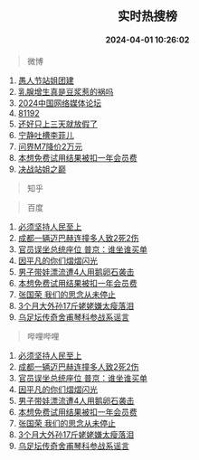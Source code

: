 <div align="center"><h2>实时热搜榜</h2><h4>2024-04-01 10:26:02</h4></div>

> 微博  

1. [愚人节站姐团建](https://s.weibo.com/weibo?q=%23%E6%84%9A%E4%BA%BA%E8%8A%82%E7%AB%99%E5%A7%90%E5%9B%A2%E5%BB%BA%23&t=31&band_rank=1&Refer=top)<br />
2. [乳腺增生真是豆浆惹的祸吗](https://s.weibo.com/weibo?q=%23%E4%B9%B3%E8%85%BA%E5%A2%9E%E7%94%9F%E7%9C%9F%E6%98%AF%E8%B1%86%E6%B5%86%E6%83%B9%E7%9A%84%E7%A5%B8%E5%90%97%23&t=31&band_rank=2&Refer=top)<br />
3. [2024中国网络媒体论坛](https://s.weibo.com/weibo?q=%232024%E4%B8%AD%E5%9B%BD%E7%BD%91%E7%BB%9C%E5%AA%92%E4%BD%93%E8%AE%BA%E5%9D%9B%23&t=31&band_rank=3&Refer=top)<br />
4. [81192](https://s.weibo.com/weibo?q=81192&t=31&band_rank=4&Refer=top)<br />
5. [还好只上三天就放假了](https://s.weibo.com/weibo?q=%23%E8%BF%98%E5%A5%BD%E5%8F%AA%E4%B8%8A%E4%B8%89%E5%A4%A9%E5%B0%B1%E6%94%BE%E5%81%87%E4%BA%86%23&t=31&band_rank=5&Refer=top)<br />
6. [宁静吐槽李菲儿](https://s.weibo.com/weibo?q=%E5%AE%81%E9%9D%99%E5%90%90%E6%A7%BD%E6%9D%8E%E8%8F%B2%E5%84%BF&t=31&band_rank=6&Refer=top)<br />
7. [问界M7降价2万元](https://s.weibo.com/weibo?q=%23%E9%97%AE%E7%95%8CM7%E9%99%8D%E4%BB%B72%E4%B8%87%E5%85%83%23&t=31&band_rank=7&Refer=top)<br />
8. [本想免费试用结果被扣一年会员费](https://s.weibo.com/weibo?q=%23%E6%9C%AC%E6%83%B3%E5%85%8D%E8%B4%B9%E8%AF%95%E7%94%A8%E7%BB%93%E6%9E%9C%E8%A2%AB%E6%89%A3%E4%B8%80%E5%B9%B4%E4%BC%9A%E5%91%98%E8%B4%B9%23&t=31&band_rank=8&Refer=top)<br />
9. [决战站姐之巅](https://s.weibo.com/weibo?q=%E5%86%B3%E6%88%98%E7%AB%99%E5%A7%90%E4%B9%8B%E5%B7%85&t=31&band_rank=9&Refer=top)<br />

> 知乎  


> 百度  

1. [必须坚持人民至上](https://www.baidu.com/s?wd=%E5%BF%85%E9%A1%BB%E5%9D%9A%E6%8C%81%E4%BA%BA%E6%B0%91%E8%87%B3%E4%B8%8A&sa=fyb_news&rsv_dl=fyb_news)<br />
2. [成都一辆迈巴赫连撞多人致2死2伤](https://www.baidu.com/s?wd=%E6%88%90%E9%83%BD%E4%B8%80%E8%BE%86%E8%BF%88%E5%B7%B4%E8%B5%AB%E8%BF%9E%E6%92%9E%E5%A4%9A%E4%BA%BA%E8%87%B42%E6%AD%BB2%E4%BC%A4&sa=fyb_news&rsv_dl=fyb_news)<br />
3. [官员误坐总统座位 普京：谁坐谁买单](https://www.baidu.com/s?wd=%E5%AE%98%E5%91%98%E8%AF%AF%E5%9D%90%E6%80%BB%E7%BB%9F%E5%BA%A7%E4%BD%8D+%E6%99%AE%E4%BA%AC%EF%BC%9A%E8%B0%81%E5%9D%90%E8%B0%81%E4%B9%B0%E5%8D%95&sa=fyb_news&rsv_dl=fyb_news)<br />
4. [因平凡的你们熠熠闪光](https://www.baidu.com/s?wd=%E5%9B%A0%E5%B9%B3%E5%87%A1%E7%9A%84%E4%BD%A0%E4%BB%AC%E7%86%A0%E7%86%A0%E9%97%AA%E5%85%89&sa=fyb_news&rsv_dl=fyb_news)<br />
5. [男子带娃漂流遭4人用鹅卵石袭击](https://www.baidu.com/s?wd=%E7%94%B7%E5%AD%90%E5%B8%A6%E5%A8%83%E6%BC%82%E6%B5%81%E9%81%AD4%E4%BA%BA%E7%94%A8%E9%B9%85%E5%8D%B5%E7%9F%B3%E8%A2%AD%E5%87%BB&sa=fyb_news&rsv_dl=fyb_news)<br />
6. [本想免费试用结果被扣一年会员费](https://www.baidu.com/s?wd=%E6%9C%AC%E6%83%B3%E5%85%8D%E8%B4%B9%E8%AF%95%E7%94%A8%E7%BB%93%E6%9E%9C%E8%A2%AB%E6%89%A3%E4%B8%80%E5%B9%B4%E4%BC%9A%E5%91%98%E8%B4%B9&sa=fyb_news&rsv_dl=fyb_news)<br />
7. [张国荣 我们的思念从未停止](https://www.baidu.com/s?wd=%E5%BC%A0%E5%9B%BD%E8%8D%A3+%E6%88%91%E4%BB%AC%E7%9A%84%E6%80%9D%E5%BF%B5%E4%BB%8E%E6%9C%AA%E5%81%9C%E6%AD%A2&sa=fyb_news&rsv_dl=fyb_news)<br />
8. [3个月大外孙17斤姥姥嫌太瘦落泪](https://www.baidu.com/s?wd=3%E4%B8%AA%E6%9C%88%E5%A4%A7%E5%A4%96%E5%AD%9917%E6%96%A4%E5%A7%A5%E5%A7%A5%E5%AB%8C%E5%A4%AA%E7%98%A6%E8%90%BD%E6%B3%AA&sa=fyb_news&rsv_dl=fyb_news)<br />
9. [乌足坛传奇舍甫琴科参战系谣言](https://www.baidu.com/s?wd=%E4%B9%8C%E8%B6%B3%E5%9D%9B%E4%BC%A0%E5%A5%87%E8%88%8D%E7%94%AB%E7%90%B4%E7%A7%91%E5%8F%82%E6%88%98%E7%B3%BB%E8%B0%A3%E8%A8%80&sa=fyb_news&rsv_dl=fyb_news)<br />

> 哔哩哔哩  

1. [必须坚持人民至上](https://www.baidu.com/s?wd=%E5%BF%85%E9%A1%BB%E5%9D%9A%E6%8C%81%E4%BA%BA%E6%B0%91%E8%87%B3%E4%B8%8A&sa=fyb_news&rsv_dl=fyb_news)<br />
2. [成都一辆迈巴赫连撞多人致2死2伤](https://www.baidu.com/s?wd=%E6%88%90%E9%83%BD%E4%B8%80%E8%BE%86%E8%BF%88%E5%B7%B4%E8%B5%AB%E8%BF%9E%E6%92%9E%E5%A4%9A%E4%BA%BA%E8%87%B42%E6%AD%BB2%E4%BC%A4&sa=fyb_news&rsv_dl=fyb_news)<br />
3. [官员误坐总统座位 普京：谁坐谁买单](https://www.baidu.com/s?wd=%E5%AE%98%E5%91%98%E8%AF%AF%E5%9D%90%E6%80%BB%E7%BB%9F%E5%BA%A7%E4%BD%8D+%E6%99%AE%E4%BA%AC%EF%BC%9A%E8%B0%81%E5%9D%90%E8%B0%81%E4%B9%B0%E5%8D%95&sa=fyb_news&rsv_dl=fyb_news)<br />
4. [因平凡的你们熠熠闪光](https://www.baidu.com/s?wd=%E5%9B%A0%E5%B9%B3%E5%87%A1%E7%9A%84%E4%BD%A0%E4%BB%AC%E7%86%A0%E7%86%A0%E9%97%AA%E5%85%89&sa=fyb_news&rsv_dl=fyb_news)<br />
5. [男子带娃漂流遭4人用鹅卵石袭击](https://www.baidu.com/s?wd=%E7%94%B7%E5%AD%90%E5%B8%A6%E5%A8%83%E6%BC%82%E6%B5%81%E9%81%AD4%E4%BA%BA%E7%94%A8%E9%B9%85%E5%8D%B5%E7%9F%B3%E8%A2%AD%E5%87%BB&sa=fyb_news&rsv_dl=fyb_news)<br />
6. [本想免费试用结果被扣一年会员费](https://www.baidu.com/s?wd=%E6%9C%AC%E6%83%B3%E5%85%8D%E8%B4%B9%E8%AF%95%E7%94%A8%E7%BB%93%E6%9E%9C%E8%A2%AB%E6%89%A3%E4%B8%80%E5%B9%B4%E4%BC%9A%E5%91%98%E8%B4%B9&sa=fyb_news&rsv_dl=fyb_news)<br />
7. [张国荣 我们的思念从未停止](https://www.baidu.com/s?wd=%E5%BC%A0%E5%9B%BD%E8%8D%A3+%E6%88%91%E4%BB%AC%E7%9A%84%E6%80%9D%E5%BF%B5%E4%BB%8E%E6%9C%AA%E5%81%9C%E6%AD%A2&sa=fyb_news&rsv_dl=fyb_news)<br />
8. [3个月大外孙17斤姥姥嫌太瘦落泪](https://www.baidu.com/s?wd=3%E4%B8%AA%E6%9C%88%E5%A4%A7%E5%A4%96%E5%AD%9917%E6%96%A4%E5%A7%A5%E5%A7%A5%E5%AB%8C%E5%A4%AA%E7%98%A6%E8%90%BD%E6%B3%AA&sa=fyb_news&rsv_dl=fyb_news)<br />
9. [乌足坛传奇舍甫琴科参战系谣言](https://www.baidu.com/s?wd=%E4%B9%8C%E8%B6%B3%E5%9D%9B%E4%BC%A0%E5%A5%87%E8%88%8D%E7%94%AB%E7%90%B4%E7%A7%91%E5%8F%82%E6%88%98%E7%B3%BB%E8%B0%A3%E8%A8%80&sa=fyb_news&rsv_dl=fyb_news)<br />
